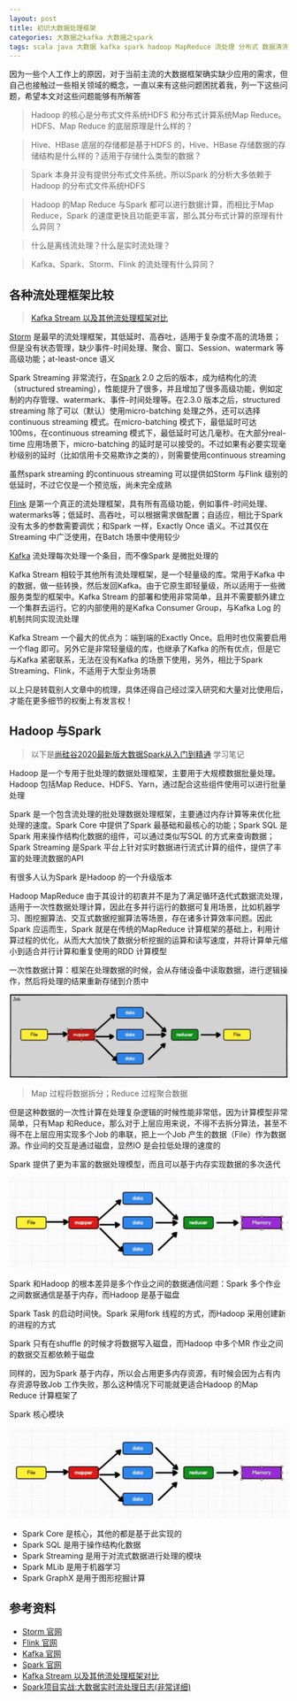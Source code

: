 ```yaml
---
layout: post
title: 初识大数据处理框架
categories: 大数据之kafka 大数据之spark
tags: scala java 大数据 kafka spark hadoop MapReduce 流处理 分布式 数据清洗 数据处理 HBase Hive Storm Flink
---
```


因为一些个人工作上的原因，对于当前主流的大数据框架确实缺少应用的需求，但自己也接触过一些相关领域的概念，一直以来有这些问题困扰着我，列一下这些问题，希望本文对这些问题能够有所解答

>Hadoop 的核心是分布式文件系统HDFS 和分布式计算系统Map Reduce。HDFS、Map Reduce 的底层原理是什么样的？

>Hive、HBase 底层的存储都是基于HDFS 的，Hive、HBase 存储数据的存储结构是什么样的？适用于存储什么类型的数据？

>Spark 本身并没有提供分布式文件系统，所以Spark 的分析大多依赖于Hadoop 的分布式文件系统HDFS

>Hadoop 的Map Reduce 与Spark 都可以进行数据计算，而相比于Map Reduce，Spark 的速度更快且功能更丰富，那么其分布式计算的原理有什么异同？

>什么是离线流处理？什么是实时流处理？

>Kafka、Spark、Storm、Flink 的流处理有什么异同？

## 各种流处理框架比较

>[Kafka Stream 以及其他流处理框架对比](https://www.cnblogs.com/zackstang/p/11522194.html)

[Storm](http://storm.apache.org/) 是最早的流处理框架，其低延时、高吞吐，适用于复杂度不高的流场景；但是没有状态管理，缺少事件-时间处理、聚合、窗口、Session、watermark 等高级功能；at-least-once 语义

Spark Streaming 非常流行，在[Spark](http://spark.apache.org/) 2.0 之后的版本，成为结构化的流（structured streaming），性能提升了很多，并且增加了很多高级功能，例如定制的内存管理、watermark、事件-时间处理等。在2.3.0 版本之后，structured streaming 除了可以（默认）使用micro-batching 处理之外，还可以选择continuous streaming 模式。在micro-batching 模式下，最低延时可达100ms，在continuous streaming 模式下，最低延时可达几毫秒。在大部分real-time 应用场景下，micro-batching 的延时是可以接受的。不过如果有必要实现毫秒级别的延时（比如信用卡交易欺诈之类的），则需要使用continuous streaming

虽然spark streaming 的continuous streaming 可以提供如Storm 与Flink 级别的低延时，不过它仅是一个预览版，尚未完全成熟

[Flink](https://flink.apache.org/) 是第一个真正的流处理框架，具有所有高级功能，例如事件-时间处理、watermarks等；低延时、高吞吐，可以根据需求做配置；自适应，相比于Spark 没有太多的参数需要调优；和Spark 一样，Exactly Once 语义。不过其仅在Streaming 中广泛使用，在Batch 场景中使用较少

[Kafka](http://kafka.apache.org/) 流处理每次处理一个条目，而不像Spark 是微批处理的

Kafka Stream 相较于其他所有流处理框架，是一个轻量级的库。常用于Kafka 中的数据，做一些转换，然后发回Kafka。由于它原生即轻量级，所以适用于一些微服务类型的框架中。Kafka Stream 的部署和使用非常简单，且并不需要额外建立一个集群去运行。它的内部使用的是Kafka Consumer Group，与Kafka Log 的机制共同实现流处理

Kafka Stream 一个最大的优点为：端到端的Exactly Once。启用时也仅需要启用一个flag 即可。另外它是非常轻量级的库，也继承了Kafka 的所有优点，但是它与Kafka 紧密联系，无法在没有Kafka 的场景下使用，另外，相比于Spark Streaming、Flink，不适用于大型业务场景

以上只是转载别人文章中的梳理，具体还得自己经过深入研究和大量对比使用后，才能在更多细节的权衡上有发言权！

## Hadoop 与Spark

>以下是[尚硅谷2020最新版大数据Spark从入门到精通](https://www.bilibili.com/video/BV11A411L7CK) 学习笔记

Hadoop 是一个专用于批处理的数据处理框架，主要用于大规模数据批量处理。Hadoop 包括Map Reduce、HDFS、Yarn，通过配合这些组件使用可以进行批量处理

Spark 是一个包含流处理的批处理数据处理框架，主要通过内存计算等来优化批处理的速度。Spark Core 中提供了Spark 最基础和最核心的功能；Spark SQL 是Spark 用来操作结构化数据的组件，可以通过类似写SQL 的方式来查询数据；Spark Streaming 是Spark 平台上针对实时数据进行流式计算的组件，提供了丰富的处理流数据的API

有很多人认为Spark 是Hadoop 的一个升级版本

Hadoop MapReduce 由于其设计的初衷并不是为了满足循环迭代式数据流处理，适用于一次性数据处理计算，因此在多并行运行的数据可复用场景，比如机器学习、图挖掘算法、交互式数据挖掘算法等场景，存在诸多计算效率问题。因此Spark 应运而生，Spark 就是在传统的MapReduce 计算框架的基础上，利用计算过程的优化，从而大大加快了数据分析挖掘的运算和读写速度，并将计算单元缩小到适合并行计算和重复使用的RDD 计算模型

一次性数据计算：框架在处理数据的时候，会从存储设备中读取数据，进行逻辑操作，然后将处理的结果重新存储到介质中

![](../media/image/2020-11-20/01.png)

>Map 过程将数据拆分；Reduce 过程聚合数据

但是这种数据的一次性计算在处理复杂逻辑的时候性能非常低，因为计算模型非常简单，只有Map 和Reduce，那么对于上层应用来说，不得不去拆分算法，甚至不得不在上层应用实现多个Job 的串联，把上一个Job 产生的数据（File）作为数据源。作业间的交互是通过磁盘，显然IO 是会拉低处理的速度的

Spark 提供了更为丰富的数据处理模型，而且可以基于内存实现数据的多次迭代

![](../media/image/2020-11-20/02.png)

Spark 和Hadoop 的根本差异是多个作业之间的数据通信问题：Spark 多个作业之间数据通信是基于内存，而Hadoop 是基于磁盘

Spark Task 的启动时间快。Spark 采用fork 线程的方式，而Hadoop 采用创建新的进程的方式

Spark 只有在shuffle 的时候才将数据写入磁盘，而Hadoop 中多个MR 作业之间的数据交互都依赖于磁盘

同样的，因为Spark 基于内存，所以会占用更多内存资源，有时候会因为占有内存资源导致Job 工作失败，那么这种情况下可能就更适合Hadoop 的Map Reduce 计算框架了

Spark 核心模块

![](../media/image/2020-11-20/02.png)

* Spark Core 是核心，其他的都是基于此实现的
* Spark SQL 是用于操作结构化数据
* Spark Streaming 是用于对流式数据进行处理的模块
* Spark MLib 是用于机器学习
* Spark GraphX 是用于图形挖掘计算

## 参考资料

* [Storm 官网](http://storm.apache.org/)
* [Flink 官网](https://flink.apache.org/)
* [Kafka 官网](http://kafka.apache.org/)
* [Spark 官网](http://spark.apache.org/)
* [Kafka Stream 以及其他流处理框架对比](https://www.cnblogs.com/zackstang/p/11522194.html)
* [Spark项目实战:大数据实时流处理日志(非常详细)](https://blog.csdn.net/qq_41955099/article/details/88959996)